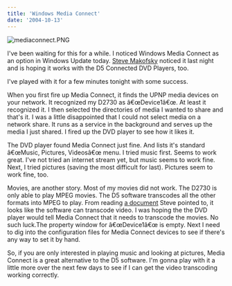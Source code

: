```yaml
---
title: 'Windows Media Connect'
date: '2004-10-13'
---
```


![mediaconnect.PNG](/images/mediaconnect.PNG)

I've been waiting for this for a while. I noticed Windows Media Connect as an option in Windows Update today. [Steve Makofsky](http://www.furrygoat.com/PermaLink.aspx?guid=d9ff21e7-2f2f-4dc9-b0ac-1510d9914e43) noticed it last night and is hoping it works with the D5 Connected DVD Players, too.

I've played with it for a few minutes tonight with some success.

When you first fire up Media Connect, it finds the UPNP media devices on your network. It recognized my D2730 as â€œDevice1â€œ. At least it recognized it. I then selected the directories of media I wanted to share and that's it. I was a little disappointed that I could not select media on a network share. It runs as a service in the background and serves up the media I just shared. I fired up the DVD player to see how it likes it.

The DVD player found Media Connect just fine. And lists it's standard â€œMusic, Pictures, Videosâ€œ menu. I tried music first. Seems to work great. I've not tried an internet stream yet, but music seems to work fine. Next, I tried pictures (saving the most difficult for last). Pictures seem to work fine, too.

Movies, are another story. Most of my movies did not work. The D2730 is only able to play MPEG movies. The D5 software transcodes all the other formats into MPEG to play. From reading [a document](http://www.microsoft.com/whdc/device/netAttach/WMconnect.mspx) Steve pointed to, it looks like the software can transcode video. I was hoping the the DVD player would tell Media Connect that it needs to transcode the movies. No such luck.The property window for â€œDevice1â€œ is empty. Next I need to dig into the configuration files for Media Connect devices to see if there's any way to set it by hand.

So, if you are only interested in playing music and looking at pictures, Media Connect is a great alternative to the D5 software. I'm gonna play with it a little more over the next few days to see if I can get the video transcoding working correctly.
